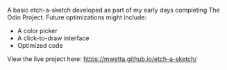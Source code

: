 A basic etch-a-sketch developed as part of my early days completing The Odin Project.  Future optimizations might include:
* A color picker
* A click-to-draw interface
* Optimized code

View the live project here: https://mwetta.github.io/etch-a-sketch/
